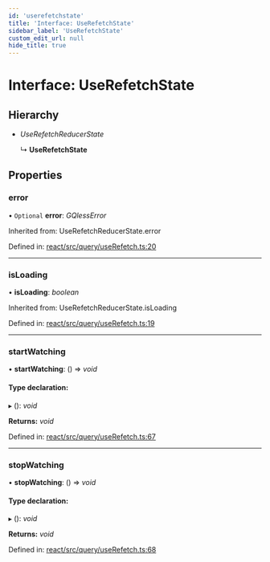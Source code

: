 ```yaml
---
id: 'userefetchstate'
title: 'Interface: UseRefetchState'
sidebar_label: 'UseRefetchState'
custom_edit_url: null
hide_title: true
---
```


# Interface: UseRefetchState

## Hierarchy

- _UseRefetchReducerState_

  ↳ **UseRefetchState**

## Properties

### error

• `Optional` **error**: _GQlessError_

Inherited from: UseRefetchReducerState.error

Defined in: [react/src/query/useRefetch.ts:20](https://github.com/gqless/gqless/blob/master/packages/react/src/query/useRefetch.ts#L20)

---

### isLoading

• **isLoading**: _boolean_

Inherited from: UseRefetchReducerState.isLoading

Defined in: [react/src/query/useRefetch.ts:19](https://github.com/gqless/gqless/blob/master/packages/react/src/query/useRefetch.ts#L19)

---

### startWatching

• **startWatching**: () => _void_

#### Type declaration:

▸ (): _void_

**Returns:** _void_

Defined in: [react/src/query/useRefetch.ts:67](https://github.com/gqless/gqless/blob/master/packages/react/src/query/useRefetch.ts#L67)

---

### stopWatching

• **stopWatching**: () => _void_

#### Type declaration:

▸ (): _void_

**Returns:** _void_

Defined in: [react/src/query/useRefetch.ts:68](https://github.com/gqless/gqless/blob/master/packages/react/src/query/useRefetch.ts#L68)
